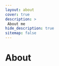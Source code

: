```yaml
---
layout: about
cover: true
description: >
 About me
hide_description: true
sitemap: false
---
```


# About

<!--author-->





